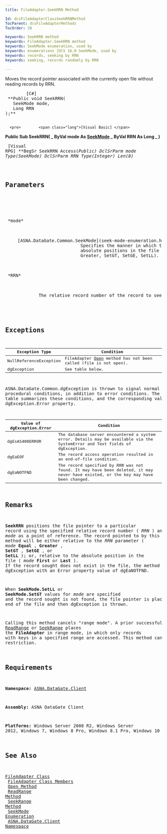 ```yaml
---
title: FileAdapter.SeekRRN Method

Id: dcsFileAdapterClassSeekRRNMethod
TocParent: dcsFileAdapterMethods
TocOrder: 28

keywords: SeekRRN method
keywords: FileAdapter.SeekRRN method
keywords: SeekMode enumeration, used by
keywords: enumerations [DCS 16.0 SeekMode, used by
keywords: records, seeking by RRN
keywords: seeking, records randomly by RRN

---
```


Moves the record pointer associated with the currently open file without reading records by RRN.
<pre>        <span class="lang">[C#]</span>
 **Public void SeekRRN(
   SeekMode mode,
   Long RRN
);** 
      </pre>
      <pre>        <span class="lang">[Visual Basic] </span>
 **Public Sub SeekRRN( _
   ByVal mode As [SeekMode](seek-mode-enumeration.html) _
   ByVal RRN As Long _
)** 
      </pre>
      <pre class="prettyprint">
        <span class="lang">[Visual RPG]</span>
 **BegSr SeekRRN Access(*Public)
   DclSrParm mode Type(SeekMode)
   DclSrParm RRN Type(*Integer) Len(8)** 
      </pre>
      <pre />

## Parameters

<dl>
        <dt>
 *mode* 
        </dt>
        <dd>[ASNA.DataGate.Common.SeekMode](seek-mode-enumeration.html). 
						Specifies the manner in which the record is to be located, relative to the 
						absolute positions in the file (First, Last) or relative to *RRN*  (Equal, 
						Greater, SetGT, SetGE, SetLL). </dd>
        <dt>
 *RRN* 
        </dt>
        <dd>		The relative record number of the record to seek.</dd>
</dl>

## Exceptions



| Exception Type | Condition |
| ---- | ---- |
| NullReferenceException | FileAdapter [Open](file-adapter-class-open-method.html) method has not been called (file is not open). |
| dgException | See table below. |



ASNA.DataGate.Common.dgException is thrown to signal normal procedural conditions, in addition to error conditions. The following table summarizes these conditions, and the corresponding value of the dgException.Error property.
<br />



| Value of dgException.Error | Condition |
| ---- | ---- |
| dgEsAS400ERROR | The database server encountered a system error. Details may be available via the SystemError and Text fields of dgException. |
| dgEaEOF | The record access operation resulted in an end-of-file condition. |
| dgEaNOTFND | The record specified by *RRN* was not found. It may have been deleted, it may never have existed, or the key may have been changed. |



## Remarks

**SeekRRN** positions the file pointer to a particular record using the specified relative record number ( *RRN* ) and *mode* as a point of reference. The record pointed to by this method will be either relative to the *RRN* parameter ( *mode* **Equal** , **Greater** , **SetGT** , **SetGE** , or **SetLL** ); or, relative to the absolute position in the file ( *mode* **First** or **Last** ). If the record sought does not exist in the file, the method throws dgException with an Error property value of dgEaNOTFND.

When **SeekMode.SetLL** or **SeekMode.SetGT** values for *mode* are specified and the record sought is not found, the file pointer is placed at the end of the file and then dgException is thrown.

Calling this method cancels "range mode". A prior successful call to [ReadRange](file-adapter-class-read-range-method.html) or [SeekRange](file-adapter-class-seek-range-method.html) places the **FileAdapter** in range mode, in which only records with keys in a specified range are accessed. This method cancels the restriction. 
## Requirements

**Namespace:** [ASNA.DataGate.Client](datagate-client-namespace.html) 

**Assembly:** ASNA DataGate Client

**Platforms:** Windows Server 2008 R2, Windows Server 2012, Windows 7, Windows 8 Pro, Windows 8.1 Pro, Windows 10
## See Also


[FileAdapter Class](file-adapter-class.html)
      <br />
[FileAdapter Class Members](file-adapter-members.html)
      <br />
[Open Method](file-adapter-class-open-method.html) <br />
      [ReadRange 
					Method](file-adapter-class-read-range-method.html)<br />
[SeekRange Method](file-adapter-class-seek-range-method.html)<br />
[SeekMode Enumeration](seek-mode-enumeration.html)<br />
[ASNA.DataGate.Client Namespace](datagate-client-namespace.html)

